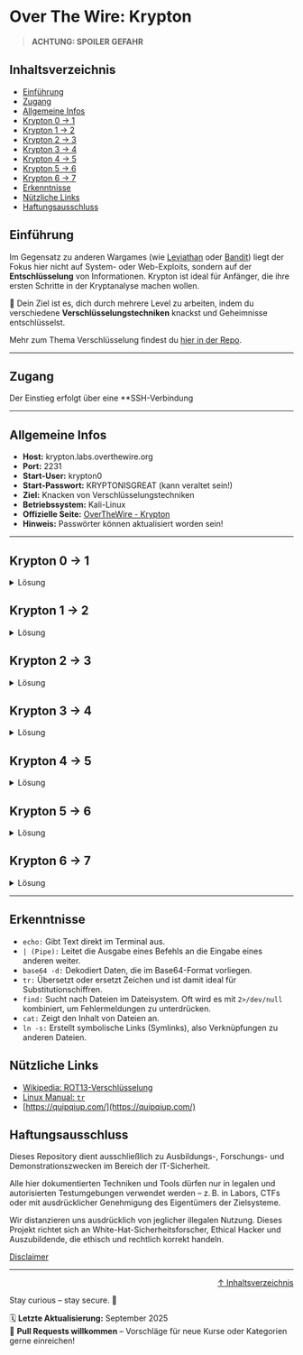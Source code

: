 # Over The Wire: Krypton

> **ACHTUNG: SPOILER GEFAHR**

## Inhaltsverzeichnis
- [Einführung](#einführung)
- [Zugang](#zugang)
- [Allgemeine Infos](#allgemeine-infos)
- [Krypton 0 -> 1](#krypton-0---1)
- [Krypton 1 -> 2](#krypton-1---2)
- [Krypton 2 -> 3](#krypton-2---3)
- [Krypton 3 -> 4](#krypton-3---4)
- [Krypton 4 -> 5](#krypton-4---5)
- [Krypton 5 -> 6](#krypton-5---6)
- [Krypton 6 -> 7](#krypton-6---7)
- [Erkenntnisse](#erkenntnisse)
- [Nützliche Links](#nützliche-links)
- [Haftungsausschluss](#haftungsausschluss)


## Einführung
Im Gegensatz zu anderen Wargames (wie [Leviathan](/09-practice-labs/overTheWire/walkthrough/leviathan_walktrough.md) oder [Bandit](/09-practice-labs/overTheWire/walkthrough/bandit_walkthrough.md)) liegt der Fokus hier nicht auf System- oder Web-Exploits, sondern auf der **Entschlüsselung** von Informationen. Krypton ist ideal für Anfänger, die ihre ersten Schritte in der Kryptanalyse machen wollen. 

🔐 Dein Ziel ist es, dich durch mehrere Level zu arbeiten, indem du verschiedene **Verschlüsselungstechniken** knackst und Geheimnisse entschlüsselst.

Mehr zum Thema Verschlüsselung findest du [hier in der Repo](/06-crypto-stego/encoding_vs_encryption.md).

---

## Zugang
Der Einstieg erfolgt über eine **SSH-Verbindung

---

## Allgemeine Infos
- **Host:** krypton.labs.overthewire.org  
- **Port:** 2231  
- **Start-User:** krypton0
- **Start-Passwort:** KRYPTONISGREAT (kann veraltet sein!)
- **Ziel:** Knacken von Verschlüsselungstechniken
- **Betriebssystem:** Kali-Linux
- **Offizielle Seite:** [OverTheWire - Krypton](https://overthewire.org/wargames/krypton/)
- **Hinweis:** Passwörter können aktualisiert worden sein!

---

## Krypton 0 -> 1

<details>
    <summary>Lösung</summary>

### Einleitung

Auf der Webseite erhältst du schon die ersten Hinweise zur Verschlüsselungstechnik. Das Passwort ist der String aus der verschlüsselten Nachricht `S1JZUFRPTklTR1JFQVQ=`. Um die Nachricht zu entschlüsselt, benötigst du den richtigen Schlüssel.

### Lösung

Kopiere den String, der dir auf der Webseite [overthewire.org/wargames/krypton/krypton0.html](https://overthewire.org/wargames/krypton/krypton.html) angezeigt wird.

![Krypton1 base64 Passwort Verschlüsselung](/09-practice-labs/ressources/pictures/krypton1.png)

Öffne anschließend ein Terminalfenster und gib folgenden Befehl ein, um die base64 verschlüsselte Nachricht zu entschlüsseln:

```bash
echo S1JZUFRPTklTR1JFQVQ= | base64 -d
# Ersetze die verschlüsselte Nachricht mit der aktuellen auf der Webseite, falls nötig.
```

**Erklärung des Befehls:**

Der Befehl `base64` ist ein Werkzeug, das Daten im Base64-Format kodiert und dekodiert.

- `base64`: Der Befehl selbst.

- `-d`: Die Option `-d` steht für `--decode`. Sie weist das base64-Programm an, die eingegebenen Daten nicht zu kodieren, sondern zu dekodieren.

Der Befehl liest also den Base64-String `S1JZUFRPTklTR1JFQVQ=` von der Standardeingabe und wandelt ihn in seine ursprüngliche, lesbare Form zurück.

**Was ist Base64?**

Base64 ist eine Kodierungsmethode, die binäre Daten in eine Zeichenfolge umwandelt, die nur aus druckbaren ASCII-Zeichen besteht. Dies ist nützlich, um Daten sicher über Systeme zu übertragen, die nur Text verarbeiten können, wie z.B. in E-Mails oder URLs. Ein Base64-String besteht aus Groß- und Kleinbuchstaben (`A-Z`, `a-z`), Ziffern (`0-9`), dem Pluszeichen (`+`) und dem Schrägstrich (`/`). Das Gleichheitszeichen (`=`) wird am Ende als Padding-Zeichen verwendet, um sicherzustellen, dass die ursprünglichen Daten ein Vielfaches von 3 Bytes sind.

Im Beispiel `S1JZUFRPTklTR1JFQVQ=` wandelt der Befehl `base64 -d` diese ASCII-Zeichen zurück in ihre ursprüngliche binäre Repräsentation, die dann als normaler Text interpretiert wird.

Das Ergebnis der Dekodierung lautet: `KRYPTONISGREAT`.

![Krypton1 base64 Entschlüsselung](/09-practice-labs/ressources/pictures/krypton1b.png)

Wenn du möchtest, kannst du das Passwort auch speichern. 

Mit dem Passwort kannst du nun eine `SSH`-Verbindung mit dem User `krypton1` einzuloggen.
Gib im Terminal folgenden Befehl ein, um dich über `SSH` zu verbinden  

```bash
ssh -l krypton1 krypton.labs.overthewire.org -p 2231
```


</details>

## Krypton 1 -> 2

<details>
    <summary>Lösung</summary>

### Einleitung 

Auf der Seite zum zweiten Krypton-Level erhalten wir einen langen Hinweis-Text. Es steht drin, dass die Datei "`krypton2`" heißt und der Inhalt mit einer vereinfachten Rotation verschlüsselt wurde. Außerdem liegt der Inhalt in einem nicht-standardmäßigen Chiffriertextformat (Geheimtext) und wird normalerweise unabhängig von Wortgrenzen in 5er-Gruppen zusammengestellt. Das hilt, die Musterung des Schlüssels zu verschleiern.

Zuletzt steht, dass die Datei die Wortgrenzen des Klartextes beibehalten hat.
Das heißt im Klartext, dass die verschlüsselte Nachricht, die gleiche Anzahl an Buchstaben hat, wie die entschlüsselte Nachricht.

Klingt ganz nach der [`ROT13`-Verschlüsselung](https://de.wikipedia.org/wiki/ROT13), wo der Buchstabe `A` um 13 Stellen nach vorne verschoben wird und an der Position vom Buchstaben `N` liegt. Genauso mit `B -> O`, `C -> P`, `D -> Q` usw. Und dann das Ergebnis in Cluster gepackt.

Bei dieser Art der Verschlüsselung handelt es sich um eine symmetrische Verschlüsselung, die es ermöglicht, den selben Schlüssel für Ver- und Entschlüsselung zu benutzen.

Das Ziel ist nun, die Datei in unserem Verzeichnis zu finden, sie auszulesen, und den Inhalt mit einer rotierenden Verschlüsselung zu entschlüsseln und zu hoffen, dass wir richtig liegen.

### Lösung

Gib im Terminal folgende Befehle ein, um an das Passwort zu kommen:

```bash
ll      # listet Dateien und Verzeichnisse auf
find / -type f -name "krypton2" 2>/dev/null     # Datei in den Verzeichnissen finden und Fehlermeldung unterdrücken
cat /krypton/krypton1/krypton2                  # Datei-Inhalt ausgeben

echo "Dein ROT13 Code" | tr 'N-ZA-M' '[A-Z]'    # Datei entschlüsseln mit ROT13
```

**Erklärung der Befehle:**

1. `find / -type f -name "krypton2" 2>/dev/null`
    - `find / -type f -name "krypton"`: Programm, um Dateien und Verzeichnisse zu finden.
        - `/`: sucht in den gesamten Verzeichnissen nach der gesuchten Datei.
        - `-type f`: initiiert den Switch-Befehl des Typs `f` (File).
        - `-name "FileName"`: Datei, die gesucht werden soll.
        - `2>/dev/null`: **Standardbefehl**, der genutzt wird, um die Fehlerausgabe umzuleiten und zu "löschen".
            - `2>`: Umleitungsoperator mit Dateideskriptor `2`. Es gibt 3 Arten von Datenströmen:
                - `0`: `stdin` (Standardeingabe) - von hier liest ein Befehl Daten.
                - `1`: `stdout` (Standardausgabe) - hierin schreibt ein Befehl seine normalen Ausgaben.
                - `2`: `stderr` (Standard-Fehlerausgabe) - hier schreib ein Befehl Fehlermeldungen oder Diagnoseinformationen.
            - `/dev/null`: spezielle Gerätedatei in Unix-ähnlichen Systemen. Alles, was in diese Datei geschrieben wird, wird sofort verworfen (akzeptiert Daten, keine Speicherung).

2. `cat /krypton/krypton1/krypton2`
    - `cat <Pfad/evtl/Unterpfad/Dateiname>`: Programm, welches wie ein Pager den Inhalt der Dateien ausgibt. Funktioniert wie ein Pager.

3. `echo "Dein ROT13 Code" | tr 'N-ZA-M' '[A-Z]'`
    - `echo "..."`: Einfache Standardausgabe des Strings
    - `|`: (Pipe) Unix-Befehl, das Standardausgaben eines BEfehls mit der Standardeingabe eines anderen BEfehles verbindet. `echo` gibt den Text aus und wird als Eingabe für den nächsten Befehl, hier `tr` genutzt.
    - `tr`: (translate/transliterate) Ersetzt bestimmte Zeichen, indem es zwei Zeichensätze (Quell- und Zielzeichensatz) ersetzt. Dabei wird jede Positon des Quellzeichensatz (bsp: "ABCD") durch das entsprechende Zeichen an derselben Positon im Zielzeichensatz ersetzt.
        - `'N-ZA-M'`: ist der **Quellzeichensatz**
            - `N-Z`: umfasst alle Großbuchstaben von N bis Z.
            - `A-M`: umfasst alles Großbuchstaben von A bis M.
                - zusammen bilden sie das lateinische Alphabet, jedoch um 13. Stellen verschoben.
        - `[A-Z]`: ist der **Zielzeichensatz** und umfasst alle Großbuchstaben von A bis Z in normaler Reihenfolge.

`tr` such also nach jedem Zeichen, das in der verschlüsselten Nachricht vorkommt. Wenn es dann bspw. ein `N` findet, erstezt es das Zeichen mit einem `A` und so weiter.

> **weitere Möglichkeit:** Du könntest auch mit cyberchef.io das Passwort knacken.

![krypton2 Password](/09-practice-labs/ressources/pictures/krypton2c.png)

</details>

## Krypton 2 -> 3

<details>
    <summary>Lösung</summary>

### Einleitung

In diesem Level musst du die Datei `krypton3` finden und sie entschlüsseln. Neben der Datei gibt es im selben Verzeichnis das Programm `ecrypt`, eine `README`, die lohnenswert ist, sie zu lesen und eine `keyfile.dat`.

Letztere Datei (`.dat`, steht für Data/Daten) ist ein allgemeiner Container für Daten, der von verschiedenen Programmen erstellt wird und Text, Bilder, Audio oder Videos enthalten kann.

Da DAT-Dateien nicht standardisiert sind und von vielen verschiedenen Anwendungen erstellt werden, ist das Öffnen und Interpretieren schwierig. Um eine DAT-Datei zu öffnen, musst du wissen, welches Programm sie ursprünglich erstellt hat, und dieses Programm verwenden.

In der `README` wirst du im letzten Abschnitt noch einmal darauf hingewiesen, wie du einen Ordner im `/tmp/`-Verzeichnis erstellst und einen Link erstellst.

Das wird dir dabei helfen, an das Passwort für das nächste Level zu kommen.

### Lösung

Gib im Terminal folgenden Befehl ein, um die Datei zu finden, das Verzeichnis aufzulisten und einen Ordner im `/tmp`-Verzeichnis zu erstellen:

```bash
find / -type f -name "krypton3" 2>/dev/null     # findet Datei anhand des Typs f (file) und dem Namen
                                                # 2>/dev/null leitet Fehlermeldungen um
ll /krypton/krypton2/
mkdir /tmp/DeinOrdnerName        
```

![Krypton3 Datei finden](/09-practice-labs/ressources/pictures/krypton3.png)

Mit dem Befehl `find / -type f -name "krypton3"` wird nach der Datei in allen Verzeichnissen des System gesucht. `/` steht hier für das System-Verzeichnis, quasi der aller erste Ordner.
Der Switch `-type f` definiert dabei den Typ als `f`, also einer File/Datei. `-name` nutzt du, wenn dir der Name der Datei bekannt ist. Du kannst selbstverständlich auch nach bestimmten Dateigrößen suchen. Dazu musst du dann die Switches anpassen.

Jetzt müssen wir die Datei keyfile.dat verlinken, da wir sie höchstwahrscheinlich nicht im Verzeichnis, wo sie liegt, mit dem Programm `encrypt` entschlüsseln können.

Wechsle in den eben erstellten Ordner im Verzeichnis `/tmp/` und verlinke die Datei `keyfile.dat`

Gib im Terminal folgende Befehle ein:

```bash
cd /tmp/DeinOrdnerName                # wechselt im /tmp/-Verzeichnis in den angegeben Pfad.
ln -s /krypton/krypton2/keyfile.dat   # verlinkt die keyfile.dat in /tmp/DeinOrdnerName (kein Zielpfad nötig, da du bereits im Ordner bist).
ll                                    # ll oder ls optional, wenn du sehen willst, ob die Datei verlinkt wurde, da keine Rückmeldung kommt.
/krypton/krypton2/encrypt keyfile.dat # nutzt das Program encrypt um die keyfile.dat zu "entschlüsseln"
ls                                    # listet Inhalt des Verzeichnisses auf
cat ciphertext                        # liest den Ciphertext für das Entschlüsseln aus
```

![Krypton3 krypton3 entschlüsseln](/09-practice-labs/ressources/pictures/krypton3b.png)

Du bist nun in deinem Ordner im `/tmp/`-Verzeichnis. Mit `ln -s /krypton/krypton2/keyfile.dat` hast du einen Symbol-Link darin erstellst. Normalerweise kannst du das auch machen, wenn du in anderen Verzeichnissen bist. Dazu musst du dann noch das Zielverzeichnis angeben, in das die Datei verlinkt werden soll.

Nach dem die Datei `keyfile.dat` mit dem Programm `encrypt` entschlüsselt wurde, erhältst du eine weitere Datei ins `/tmp/`-Verzeichnis, die dir die Entschlüsselung für die Datei `krypton3` gibt.

Die Ausgabe über `cat ciphertext` zeigt den eigentlichen Entschlüsselungscode `YZABCD...`. Das heißt, dass du mit dem Programm `tr` den Inhalt aus `krypton3` genau nach dem Format im `ciphertext` entschüsseln musst.

![Krypton3 krypton3 entschlüsseln](/09-practice-labs/ressources/pictures/krypton3c.png)

Gib im Terminal folgende Befehle ein, um die Datei `krypton3` auszugeben und die Entschlüsselung nach dem Format durchzuführen:

```bash
cat /krypton/krypton2/krypton3          # OMQEMDUEQMEK ist aktuell der Inhalt von krypton3
echo OMQEMDUEQMEK | tr 'Y-ZA-X' '[A-Z]' # entschlüsselt den String aus echo.
```

![Krypton3 krypton3 entschlüsseln](/09-practice-labs/ressources/pictures/krypton3d.png)


Der Befehl `echo "..." | tr  'Y-ZA-X' '[A-Z]'` gibt den Befehl zunächst aus und entschlüsselt ihn mit `tr 'Y-ZA-X' '[A-Z]'` nach dem Pattern der Datei aus `ciphertext`.

Du erhältst einen weiteren verschlüsselten Text. Der hat es allerdings in sich. Bisher haben wir die Inhalte nur mit Großbuchstaben entschlüsselt. Um jedoch diesen neuen verschlüsselten Inhalt `PNRFNEVFRNFL` zu entschlüsseln, benötigst du die Kleinbuchstaben `a-z` dazu.

Gib im Terminal zum Abschluss folgenden Befehl ein, um den neuen Inhalt zu entschlüsseln und das Passwort für `krypton3` zu erhalten:

```bash
echo PNRFNEVFRNFL | tr 'A-Za-z' 'N-ZA-Mn-za-m'
```

![Krypton3 krypton3 Password](/09-practice-labs/ressources/pictures/krypton3e.png)

Herzlichen Glückwunsch! Du hast das Passwort erfolgreich entschlüsselt und kannst mit `exit` die `SSH`-Verbindung beenden und mit dem nächsten Level fortfahren.

</details>

## Krypton 3 -> 4

<details>
    <summary>Lösung</summary>

### Einleitung

Du hast nun die größte Schwäche von **Substitutionschiffren** kennengelernt: die wiederholte Nutzung desselben Schlüssels. 
In diesem Level hast du keine Möglichkeit, das Verschlüsselungssystem zu manipulieren.

Stattdessen musst du mehrere abgefangene Nachrichten (`found1`, `found2`, `found3`) entschlüsseln, die alle mit demselben Schlüssel verschlüsselt wurden.

Die entschlüsselten Nachrichten sind in amerikanischem Englisch verfasst – ein wichtiger Hinweis, der dir bei der Entschlüsselung helfen kann. Die Lösung für das nächste Level findest du in der Datei `krypton4`.

Im englischen Alfabet ist `E` der am häufigsten Vorkommende Buchstabe.

Ich werde dir diesmal eine sehr einfache und schnelle Variante zeigen, wie du mit Tools aus dem Internet, die verschlüsselte Nachricht entschlüsselt.

Die Vorgehensweise ist wie im letzten Level. Du suchst mit `find` nach einer bestimmten Datei und gibst den Inhalt mit `cat` aus.  

### Lösung

Gib im Terminal folgende Befehle ein:
```bash
find / -type f -name "krypton4" 2>/dev/null # Finde die Datei und unterdrücke Fehlermeldung
ls /krypton/krypton3/                       # listet das angegebene Verzeichnis auf
```

![Krypton4 Datei suchen](/09-practice-labs/ressources/pictures/krypton4.png)

Du weißt bereits, dass die Dateien alle den gleichen Schlüssel haben, mit dem sie verschlüsselt wurden. Das heißt, dass du den gleichen Schlüssel nehmen musst, um die Dateien zu entschlüsseln.
Das ist wichtig zu wissen. Denn ohne den richtigen Schlüssel, erhältst du nicht die korrekte entschlüsselte Nachricht.

Viel wichtiger ist zu wissen, dass du keinerlei wissen darüber hast, wie der Schlüssel aufgebaut ist. Das heißt, dass du den Schlüssel `bruteforcen` musst. 
Du kannst entweder ein `python`-Script schreiben, dass dir hilft, den Schlüssel zu `bruteforcen` oder du bedienst die den mannigfaltigen Online-Tools.

Ich nutze `QuipQuip`, das ein automatisierter Kryptogrammlöser ist und einfache `Substitution-Cipher` lösen kann.

Beachte, dass es hier Sinn ergibt, den `cat`-Befehl auch auf die Datei `krypton4` anzuwenden. Damit kannst du ihren Inhalt auch auf der Webseite von `QuipQuip` einfügen. Das machst du am Besten, wenn du zuerst einen der verschlüsselten Texte in das Inputfeld einfügst und am Ende mit einem Leerzeichen getrennt, den Inhalt aus der Datei `krypton4`.

Hier gehts zum Online-Tool `QuipQuip` von Edwin Olson: [https://quipqiup.com/](https://quipqiup.com/).

Gib folgende Befehle ein:

```bash
cat /krypton/krypton3/found1    # Ausgabe der Datei found1
## Kopiere den Inhalt aus der Nachricht und füge ihn auf der Internetseite QuipQuip ein.

cat /krypton/krypton3/krypton4  # Ausgabe der Datei krypton4
## Kopiere den Inhalt aus der Nachricht und füge ihn auf der Internetseite QuipQuip ein.
```
Öffne jetzt die Internetseite [https://quipqiup.com/](https://quipqiup.com/) und füge nacheinander die kopierten Inhalte aus den beiden Dateien ein.

Kopiere den ausgegebenen Inhalt aus der Datei `found1` und füge ihn im Online-Tool ein:

![Krypton4 found1 ausgeben und kopieren](/09-practice-labs/ressources/pictures/krypton4b.png)

Kopiere den ausgegebenen Inhalt der Datei `krypton4` und füge ihn im Online-Tool ein:

![Krypton4 krypton4 ausgeben und kopieren](/09-practice-labs/ressources/pictures/krypton4b2.png)

Nach dem Einfügen der beiden Inhalte solltest du auf QuipQuip folgenden Ansicht erhalten:

![Krypton4 Online-Tool QuipQuip](/09-practice-labs/ressources/pictures/krypton4c.png)

Drücke jetzt auf den Button `Solve` und lass das Tool die Nachrichten entschlüsseln. Sobald es fertig mit dem `bruteforcen` ist, wirst du die Nachricht entschlüsselt vorfinden und kannst am Ende des Textes das Passwort zum nächsten Level herauslesen.

![Krypton4 Passwort](/09-practice-labs/ressources/pictures/krypton4d.png)

Das aktuelle Passwort zum nächsten Level ist: `brute`.

Nutze es, um dich mit `krypton5` in das nächste Level einzuloggen.

</details>

## Krypton 4 -> 5

<details>
    <summary>Lösung</summary>



</details>

## Krypton 5 -> 6

<details>
    <summary>Lösung</summary>

</details>

## Krypton 6 -> 7

<details>
    <summary>Lösung</summary>

</details>

---

## Erkenntnisse
- `echo:` Gibt Text direkt im Terminal aus.
- `| (Pipe):` Leitet die Ausgabe eines Befehls an die Eingabe eines anderen weiter.
- `base64 -d:` Dekodiert Daten, die im Base64-Format vorliegen.
- `tr:` Übersetzt oder ersetzt Zeichen und ist damit ideal für Substitutionschiffren.
- `find:` Sucht nach Dateien im Dateisystem. Oft wird es mit `2>/dev/null` kombiniert, um Fehlermeldungen zu unterdrücken.
- `cat:` Zeigt den Inhalt von Dateien an.
- `ln -s:` Erstellt symbolische Links (Symlinks), also Verknüpfungen zu anderen Dateien.

## Nützliche Links

- [Wikipedia: ROT13-Verschlüsselung](https://de.wikipedia.org/wiki/ROT13)
- [Linux Manual: `tr`](https://man7.org/linux/man-pages/man1/tr.1.html) 
- [https://quipqiup.com/](https://quipqiup.com/)


## Haftungsausschluss

Dieses Repository dient ausschließlich zu Ausbildungs-, Forschungs- und Demonstrationszwecken im Bereich der IT-Sicherheit.

Alle hier dokumentierten Techniken und Tools dürfen nur in legalen und autorisierten Testumgebungen verwendet werden – z. B. in Labors, CTFs oder mit ausdrücklicher Genehmigung des Eigentümers der Zielsysteme.

Wir distanzieren uns ausdrücklich von jeglicher illegalen Nutzung.
Dieses Projekt richtet sich an White-Hat-Sicherheitsforscher, Ethical Hacker und Auszubildende, die ethisch und rechtlich korrekt handeln.

[Disclaimer](/00-disclaimer/disclaimer.md)

--- 

<div align=right>

[↑ Inhaltsverzeichnis](#inhaltsverzeichnis)

</div>

Stay curious – stay secure. 🔐

🗓️ **Letzte Aktualisierung:** September 2025  
🤝 **Pull Requests willkommen** – Vorschläge für neue Kurse oder Kategorien gerne einreichen!

